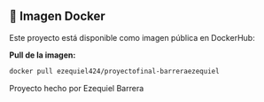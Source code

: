 ## 🐳 Imagen Docker

Este proyecto está disponible como imagen pública en DockerHub:

**Pull de la imagen:**

```bash
docker pull ezequiel424/proyectofinal-barreraezequiel
```

Proyecto hecho por Ezequiel Barrera